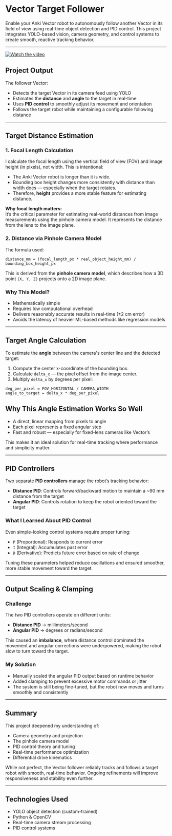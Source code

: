 # Vector Target Follower

Enable your Anki Vector robot to autonomously follow another Vector in its field of view using real-time object detection and PID control. This project integrates YOLO-based vision, camera geometry, and control systems to create smooth, reactive tracking behavior.

---

[![Watch the video](https://img.youtube.com/vi/VU0lt7MGkOM/hqdefault.jpg)](https://www.youtube.com/watch?v=VU0lt7MGkOM)




## Project Output

The follower Vector:
- Detects the target Vector in its camera feed using YOLO
- Estimates the **distance** and **angle** to the target in real-time
- Uses **PID control** to smoothly adjust its movement and orientation
- Follows the target robot while maintaining a configurable following distance

---

## Target Distance Estimation

### 1. Focal Length Calculation

I calculate the focal length using the vertical field of view (FOV) and image height (in pixels), not width. This is intentional:

- The Anki Vector robot is longer than it is wide.
- Bounding box height changes more consistently with distance than width does — especially when the target rotates.
- Therefore, **height** provides a more stable feature for estimating distance.

**Why focal length matters:**  
It’s the critical parameter for estimating real-world distances from image measurements using the pinhole camera model. It represents the distance from the lens to the image plane.

### 2. Distance via Pinhole Camera Model

The formula used:

```
distance_mm = (focal_length_px * real_object_height_mm) / bounding_box_height_px
```
This is derived from the **pinhole camera model**, which describes how a 3D point `(X, Y, Z)` projects onto a 2D image plane.

### Why This Model?

- Mathematically simple
- Requires low computational overhead
- Delivers reasonably accurate results in real-time (±2 cm error)
- Avoids the latency of heavier ML-based methods like regression models

---

## Target Angle Calculation

To estimate the **angle** between the camera's center line and the detected target:

1. Compute the center x-coordinate of the bounding box.
2. Calculate `delta_x` — the pixel offset from the image center.
3. Multiply `delta_x` by degrees per pixel:

```
deg_per_pixel = FOV_HORIZONTAL / CAMERA_WIDTH
angle_to_target = delta_x * deg_per_pixel
```

## Why This Angle Estimation Works So Well

- A direct, linear mapping from pixels to angle  
- Each pixel represents a fixed angular step  
- Fast and robust — especially for fixed-lens cameras like Vector’s  

This makes it an ideal solution for real-time tracking where performance and simplicity matter.

---

## PID Controllers

Two separate **PID controllers** manage the robot’s tracking behavior:

- **Distance PID**: Controls forward/backward motion to maintain a ~90 mm distance from the target  
- **Angular PID**: Controls rotation to keep the robot oriented toward the target

### What I Learned About PID Control

Even simple-looking control systems require proper tuning:

- `P` (Proportional): Responds to current error  
- `I` (Integral): Accumulates past error  
- `D` (Derivative): Predicts future error based on rate of change  

Tuning these parameters helped reduce oscillations and ensured smoother, more stable movement toward the target.

---

## Output Scaling & Clamping

### Challenge

The two PID controllers operate on different units:

- **Distance PID** → millimeters/second  
- **Angular PID** → degrees or radians/second  

This caused an **imbalance**, where distance control dominated the movement and angular corrections were underpowered, making the robot slow to turn toward the target.

### My Solution

- Manually scaled the angular PID output based on runtime behavior  
- Added clamping to prevent excessive motor commands or jitter  
- The system is still being fine-tuned, but the robot now moves and turns smoothly and consistently

---

## Summary

This project deepened my understanding of:

- Camera geometry and projection  
- The pinhole camera model  
- PID control theory and tuning  
- Real-time performance optimization  
- Differential drive kinematics  

While not perfect, the Vector follower reliably tracks and follows a target robot with smooth, real-time behavior. Ongoing refinements will improve responsiveness and stability even further.

---

## Technologies Used

- YOLO object detection (custom-trained)
- Python & OpenCV
- Real-time camera stream processing
- PID control systems



